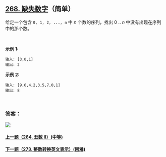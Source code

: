 ## [268. 缺失数字](https://leetcode-cn.com/problems/missing-number/)（简单）

给定一个包含 `0, 1, 2, ..., n` 中 *n* 个数的序列，找出 0 .. *n* 中没有出现在序列中的那个数。

<br/>

**示例 1:**

```
输入: [3,0,1]
输出: 2
```

**示例 2:**

```
输入: [9,6,4,2,3,5,7,0,1]
输出: 8
```

<br/>

### 答案：















![](https://img-blog.csdnimg.cn/20200807155236311.png)

#### [上一题（264. 丑数 II）(中等)](https://github.com/sdwwld/leetCode/blob/master/src/main/java/com/wld/java/leetcode/leetCode0264.md)

#### [下一题（273. 整数转换英文表示）(困难)](https://github.com/sdwwld/leetCode/blob/master/src/main/java/com/wld/java/leetcode/leetCode0273.md)
